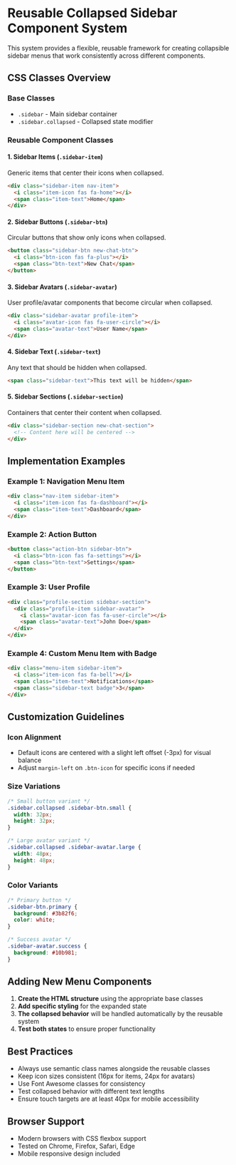 # Reusable Collapsed Sidebar Component System

This system provides a flexible, reusable framework for creating collapsible sidebar menus that work consistently across different components.

## CSS Classes Overview

### Base Classes
- `.sidebar` - Main sidebar container
- `.sidebar.collapsed` - Collapsed state modifier

### Reusable Component Classes

#### 1. Sidebar Items (`.sidebar-item`)
Generic items that center their icons when collapsed.
```html
<div class="sidebar-item nav-item">
  <i class="item-icon fas fa-home"></i>
  <span class="item-text">Home</span>
</div>
```

#### 2. Sidebar Buttons (`.sidebar-btn`)
Circular buttons that show only icons when collapsed.
```html
<button class="sidebar-btn new-chat-btn">
  <i class="btn-icon fas fa-plus"></i>
  <span class="btn-text">New Chat</span>
</button>
```

#### 3. Sidebar Avatars (`.sidebar-avatar`)
User profile/avatar components that become circular when collapsed.
```html
<div class="sidebar-avatar profile-item">
  <i class="avatar-icon fas fa-user-circle"></i>
  <span class="avatar-text">User Name</span>
</div>
```

#### 4. Sidebar Text (`.sidebar-text`)
Any text that should be hidden when collapsed.
```html
<span class="sidebar-text">This text will be hidden</span>
```

#### 5. Sidebar Sections (`.sidebar-section`)
Containers that center their content when collapsed.
```html
<div class="sidebar-section new-chat-section">
  <!-- Content here will be centered -->
</div>
```

## Implementation Examples

### Example 1: Navigation Menu Item
```html
<div class="nav-item sidebar-item">
  <i class="item-icon fas fa-dashboard"></i>
  <span class="item-text">Dashboard</span>
</div>
```

### Example 2: Action Button
```html
<button class="action-btn sidebar-btn">
  <i class="btn-icon fas fa-settings"></i>
  <span class="btn-text">Settings</span>
</button>
```

### Example 3: User Profile
```html
<div class="profile-section sidebar-section">
  <div class="profile-item sidebar-avatar">
    <i class="avatar-icon fas fa-user-circle"></i>
    <span class="avatar-text">John Doe</span>
  </div>
</div>
```

### Example 4: Custom Menu Item with Badge
```html
<div class="menu-item sidebar-item">
  <i class="item-icon fas fa-bell"></i>
  <span class="item-text">Notifications</span>
  <span class="sidebar-text badge">3</span>
</div>
```

## Customization Guidelines

### Icon Alignment
- Default icons are centered with a slight left offset (-3px) for visual balance
- Adjust `margin-left` on `.btn-icon` for specific icons if needed

### Size Variations
```css
/* Small button variant */
.sidebar.collapsed .sidebar-btn.small {
  width: 32px;
  height: 32px;
}

/* Large avatar variant */
.sidebar.collapsed .sidebar-avatar.large {
  width: 48px;
  height: 48px;
}
```

### Color Variants
```css
/* Primary button */
.sidebar-btn.primary {
  background: #3b82f6;
  color: white;
}

/* Success avatar */
.sidebar-avatar.success {
  background: #10b981;
}
```

## Adding New Menu Components

1. **Create the HTML structure** using the appropriate base classes
2. **Add specific styling** for the expanded state
3. **The collapsed behavior** will be handled automatically by the reusable system
4. **Test both states** to ensure proper functionality

## Best Practices

- Always use semantic class names alongside the reusable classes
- Keep icon sizes consistent (16px for items, 24px for avatars)
- Use Font Awesome classes for consistency
- Test collapsed behavior with different text lengths
- Ensure touch targets are at least 40px for mobile accessibility

## Browser Support
- Modern browsers with CSS flexbox support
- Tested on Chrome, Firefox, Safari, Edge
- Mobile responsive design included